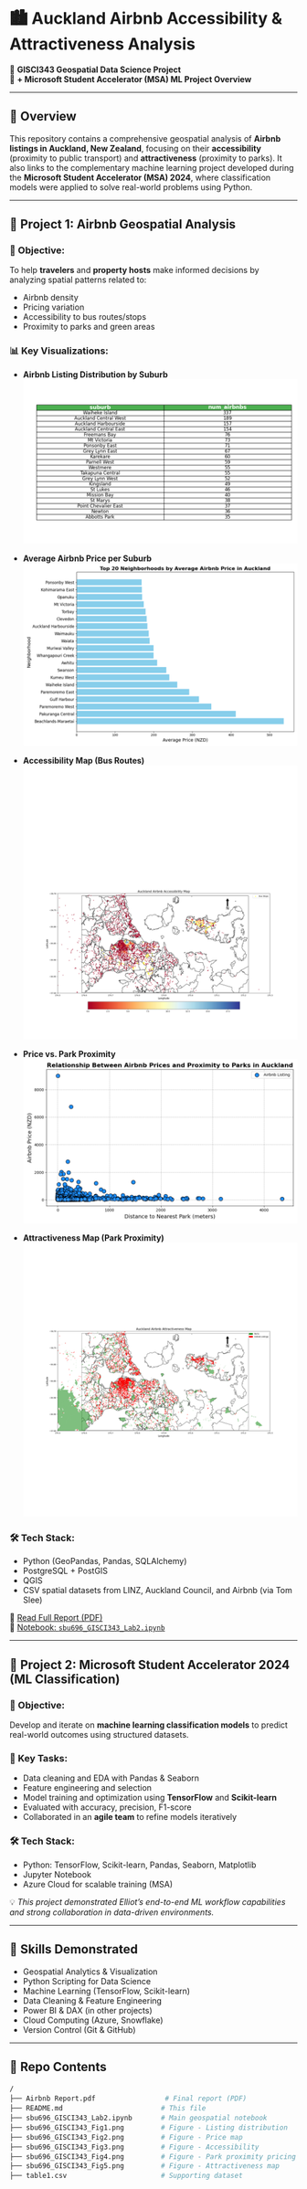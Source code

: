 # 🏙️ Auckland Airbnb Accessibility & Attractiveness Analysis

📍 **GISCI343 Geospatial Data Science Project**  
🔬 **+ Microsoft Student Accelerator (MSA) ML Project Overview**

---

## 📘 Overview

This repository contains a comprehensive geospatial analysis of **Airbnb listings in Auckland, New Zealand**, focusing on their **accessibility** (proximity to public transport) and **attractiveness** (proximity to parks). It also links to the complementary machine learning project developed during the **Microsoft Student Accelerator (MSA) 2024**, where classification models were applied to solve real-world problems using Python.

---

## 🧭 Project 1: Airbnb Geospatial Analysis

### 🎯 Objective:
To help **travelers** and **property hosts** make informed decisions by analyzing spatial patterns related to:
- Airbnb density
- Pricing variation
- Accessibility to bus routes/stops
- Proximity to parks and green areas

### 📊 Key Visualizations:
- **Airbnb Listing Distribution by Suburb**  
  ![Airbnb Density](./sbu696_GISCI343_Fig1.png)

- **Average Airbnb Price per Suburb**  
  ![Price Distribution](./sbu696_GISCI343_Fig2.png)

- **Accessibility Map (Bus Routes)**  
  ![Accessibility Map](./sbu696_GISCI343_Fig3.png)

- **Price vs. Park Proximity**  
  ![Price vs Park Distance](./sbu696_GISCI343_Fig4.png)

- **Attractiveness Map (Park Proximity)**  
  ![Attractiveness Map](./sbu696_GISCI343_Fig5.png)

### 🛠 Tech Stack:
- Python (GeoPandas, Pandas, SQLAlchemy)
- PostgreSQL + PostGIS
- QGIS
- CSV spatial datasets from LINZ, Auckland Council, and Airbnb (via Tom Slee)

📄 [Read Full Report (PDF)](./Airbnb%20Report.pdf)  
📓 [Notebook: `sbu696_GISCI343_Lab2.ipynb`](./sbu696_GISCI343_Lab2.ipynb)

---

## 🤖 Project 2: Microsoft Student Accelerator 2024 (ML Classification)

### 🎯 Objective:
Develop and iterate on **machine learning classification models** to predict real-world outcomes using structured datasets.

### 🧪 Key Tasks:
- Data cleaning and EDA with Pandas & Seaborn  
- Feature engineering and selection  
- Model training and optimization using **TensorFlow** and **Scikit-learn**  
- Evaluated with accuracy, precision, F1-score  
- Collaborated in an **agile team** to refine models iteratively

### 🛠 Tech Stack:
- Python: TensorFlow, Scikit-learn, Pandas, Seaborn, Matplotlib
- Jupyter Notebook
- Azure Cloud for scalable training (MSA)

💡 *This project demonstrated Elliot’s end-to-end ML workflow capabilities and strong collaboration in data-driven environments.*

---

## 🔧 Skills Demonstrated
- Geospatial Analytics & Visualization  
- Python Scripting for Data Science  
- Machine Learning (TensorFlow, Scikit-learn)  
- Data Cleaning & Feature Engineering  
- Power BI & DAX (in other projects)  
- Cloud Computing (Azure, Snowflake)  
- Version Control (Git & GitHub)

---

## 📁 Repo Contents

```bash
/
├── Airbnb Report.pdf                 # Final report (PDF)
├── README.md                        # This file
├── sbu696_GISCI343_Lab2.ipynb       # Main geospatial notebook
├── sbu696_GISCI343_Fig1.png         # Figure - Listing distribution
├── sbu696_GISCI343_Fig2.png         # Figure - Price map
├── sbu696_GISCI343_Fig3.png         # Figure - Accessibility
├── sbu696_GISCI343_Fig4.png         # Figure - Park proximity pricing
├── sbu696_GISCI343_Fig5.png         # Figure - Attractiveness map
├── table1.csv                       # Supporting dataset
